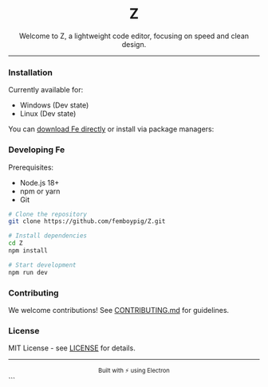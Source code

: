 <h1 align="center">Z</h1>

<p align="center">Welcome to Z, a lightweight code editor, focusing on speed and clean design.</p>

---

### Installation

Currently available for:
- Windows (Dev state)
- Linux (Dev state)

You can [download Fe directly](https://github.com/femboypig/Z/releases) or install via package managers:

### Developing Fe

Prerequisites:
- Node.js 18+
- npm or yarn
- Git

```bash
# Clone the repository
git clone https://github.com/femboypig/Z.git

# Install dependencies
cd Z
npm install

# Start development
npm run dev
```

### Contributing

We welcome contributions! See [CONTRIBUTING.md](./CONTRIBUTING.md) for guidelines.

### License

MIT License - see [LICENSE](./LICENSE) for details.

---

<div align="center">
  <sub>Built with ⚡️ using Electron</sub>
</div>
```
